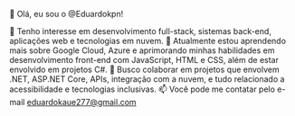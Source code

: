 👋 Olá, eu sou o @Eduardokpn!

👀 Tenho interesse em desenvolvimento full-stack, sistemas back-end, aplicações web e tecnologias em nuvem.
🌱 Atualmente estou aprendendo mais sobre Google Cloud, Azure e aprimorando minhas habilidades em desenvolvimento front-end com JavaScript, HTML e CSS, além de estar envolvido em projetos C#.
🚀 Busco colaborar em projetos que envolvem .NET, ASP.NET Core, APIs, integração com a nuvem, e tudo relacionado a acessibilidade e tecnologias inclusivas.
📫 Você pode me contatar pelo e-mail eduardokaue277@gmail.com
